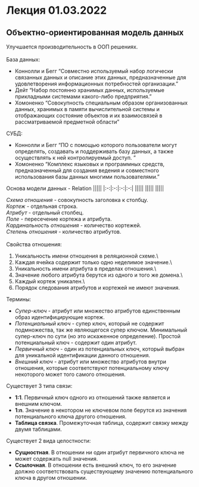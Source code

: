 # Лекция 01.03.2022
## Объектно-ориентированная модель данных
Улучшается производительность в ООП решениях.\
\
База данных:
+ Коннолли и Бегг “Совместно используемый набор логически связанных данных и описание этих данных, предназначенные для удовлетворения информационных потребностей организации.”
+ Дейт “Набор постоянно хранимых данных, используемые прикладными системами какого-либо предприятия.”
+ Хомоненко “Совокупность специальным образом организованных данных, хранимых в памяти вычислительной системы и отображающих состояние объектов и их взаимосвязей в рассматриваемой предметной области”

СУБД:
+ Коннолли и Бегг “ПО с помощью которого пользователи могут определять, создавать и поддерживать базу данных, а также осуществлять к ней контролируемый доступ. ”
+ Хомоненко “Комплекс языковых и программных средств, предназначенный для создания ведения и совместного использования базы данных многими пользователями.”

Основа модели данных - Relation
|||||
|:-:|:-:|:-:|:-:|
|||||
|||||
|||||

_Схема отношения_ - совокупность заголовка к столбцу.\
_Кортеж_ - отдельная строка.\
_Атрибут_ - отдельный столбец.\
_Поле_ - пересечение кортежа и атрибута.\
_Кардинальность отношения_ - количество кортежей.\
_Степень отношения_ - количество атрибутов.\
\
Свойства отношения:
1. Уникальность имени отношения в реляционной схеме.\
2. Каждая ячейка содержит только одно неделимое значение.\
3. Уникальность имени атрибута в пределах отношения.\
4. Значение любого атрибута берутся из одного и того же домена.\
5. Каждый кортеж уникален.\
6. Порядок следования атрибутов и кортежей не имеют значения.

Термины:
+ _Супер-ключ_ - атрибут или множество атрибутов единственным образ идентифицирующие кортеж.
+ _Потенциальный ключ_ - супер ключ, который не содержит подмножества, так же являющегося супер ключом. Минимальный супер-ключ по сути (но это искаженное определение). Простой потенциальный ключ - содержит один атрибут.
+ _Первичный ключ_ - один из потенциальных ключ, который выбран для уникальной идентификации данного отношения.
+ _Внешний ключ_ - атрибут или множество атрибутов внутри отношения, которые соответствуют потенциальному ключу некоторого может того самого отношения.

Существует 3 типа связи:
+ __1:1__. Первичный ключ одного из отношений также является и внешним ключом.
+ __1:n__. Значение в некотором не ключевом поле берутся из значения потенциального ключа другого отношения.
+ __Таблица связка__. Промежуточная таблица, содержит связку между двумя таблицами.

Существует 2 вида целостности:
+ __Сущностная__. В отношении ни один атрибут первичного ключа не может содержать null значения.
+ __Ссылочная__. В отношении есть внешний ключ, то его значение должно соответствовать существующему значению потенциального ключа в другом отношении.
